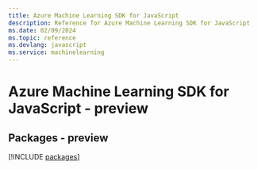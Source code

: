 ```yaml
---
title: Azure Machine Learning SDK for JavaScript
description: Reference for Azure Machine Learning SDK for JavaScript
ms.date: 02/09/2024
ms.topic: reference
ms.devlang: javascript
ms.service: machinelearning
---
```

# Azure Machine Learning SDK for JavaScript - preview
## Packages - preview
[!INCLUDE [packages](machine-learning-index.md)]